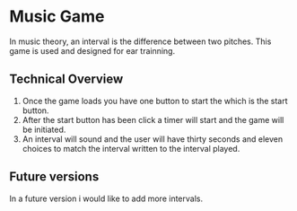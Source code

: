 # Music Game

In music theory, an interval is the difference between two pitches. This game is used and designed for ear trainning.

## Technical Overview

1. Once the game loads you have one button to start the which is the start button.
2. After the start button has been click a timer will start and the game will be initiated.
3. An interval will sound and the user will have thirty seconds and eleven choices to match the interval written to the interval played.


## Future versions

In a future version i would like to add more intervals.
